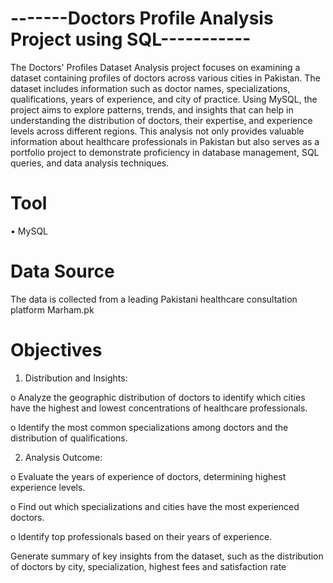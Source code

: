 # -------Doctors Profile Analysis Project using SQL-----------

The Doctors' Profiles Dataset Analysis project focuses on examining a dataset containing profiles of doctors across various cities in Pakistan. The dataset includes information such as doctor names, specializations, qualifications, years of experience, and city of practice. Using MySQL, the project aims to explore patterns, trends, and insights that can help in understanding the distribution of doctors, their expertise, and experience levels across different regions.
This analysis not only provides valuable information about healthcare professionals in Pakistan but also serves as a portfolio project to demonstrate proficiency in database management, SQL queries, and data analysis techniques.

# Tool

•	MySQL


# Data Source

The data is collected from a leading Pakistani healthcare consultation platform Marham.pk

# Objectives
1.	Distribution and Insights:
   
o	Analyze the geographic distribution of doctors to identify which cities have the highest and lowest concentrations of healthcare professionals.

o	Identify the most common specializations among doctors and the distribution of qualifications.

2.	Analysis Outcome:
   
o	Evaluate the years of experience of doctors, determining highest experience levels.

o	Find out which specializations and cities have the most experienced doctors.

o	Identify top professionals based on their years of experience.

Generate summary of key insights from the dataset, such as the distribution of doctors by city, specialization, highest fees and satisfaction rate

